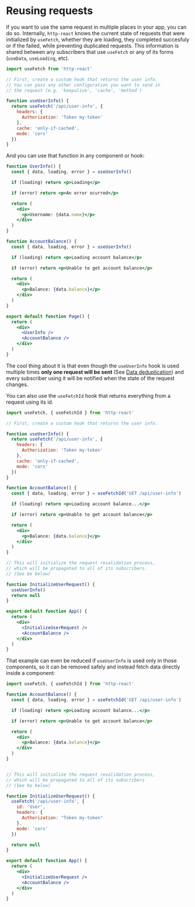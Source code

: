 
# Reusing requests

If you want to use the same request in multiple places in your app, you can do so. Internally, `http-react` knows the current state of requests that were initialized by `useFetch`, whether they are loading, they completed succesfuly or if the failed, while preventing duplicated requests. This information is shared between any subscribers that use `useFetch` or any of its forms (`useData`, `useLoading`, etc).


```jsx
import useFetch from 'http-react'

// First, create a custom hook that returns the user info.
// You can pass any other configuration you want to send in
// the request (e.g. 'keepalive', 'cache', 'method')

function useUserInfo() {
  return useFetch('/api/user-info', {
    headers: {
      Authorization: 'Token my-token'
    },
    cache: 'only-if-cached',
    mode: 'cors'
  })
}
```


And you can use that function in any component or hook:

```jsx {2,16}
function UserInfo() {
  const { data, loading, error } = useUserInfo()

  if (loading) return <p>Loading</p>

  if (error) return <p>An error ocurred</p>

  return (
    <div>
      <p>Username: {data.name}</p>
    </div>
  )
}

function AccountBalance() {
  const { data, loading, error } = useUserInfo()

  if (loading) return <p>Loading account balance</p>

  if (error) return <p>Unable to get account balance</p>

  return (
    <div>
      <p>Balance: {data.balance}</p>
    </div>
  )
}

export default function Page() {
  return (
    <div>
      <UserInfo />
      <AccountBalance />
    </div>
  )
}

```

The cool thing about it is that even though the `useUserInfo` hook is used multiple times **only one request will be sent** (See [Data deduplication](https://en.wikipedia.org/wiki/Data_deduplication)) and every subscriber using it will be notified when the state of the request changes.

You can also use the `useFetchId` hook that returns everything from a request using its id.

```jsx {16,34}
import useFetch, { useFetchId } from 'http-react'

// First, create a custom hook that returns the user info.

function useUserInfo() {
  return useFetch('/api/user-info', {
    headers: {
      Authorization: 'Token my-token'
    },
    cache: 'only-if-cached',
    mode: 'cors'
  })
}

function AccountBalance() {
  const { data, loading, error } = useFetchId('GET /api/user-info')

  if (loading) return <p>Loading account balance...</p>

  if (error) return <p>Unable to get account balance</p>

  return (
    <div>
      <p>Balance: {data.balance}</p>
    </div>
  )
}

// This will initialize the request revalidation process,
// which will be propagated to all of its subscribers.
// (See be below)

function InitializeUserRequest() {
  useUserInfo()
  return null
}

export default function App() {
  return (
    <div>
      <InitializeUserRequest />
      <AccountBalance />
    </div>
  )
}
```

That example can even be reduced if `useUserInfo` is used only in those components, so it can be removed safely and instead fetch data directly inside a component:

```jsx {23-29}
import useFetch, { useFetchId } from 'http-react'

function AccountBalance() {
  const { data, loading, error } = useFetchId('GET /api/user-info')

  if (loading) return <p>Loading account balance...</p>

  if (error) return <p>Unable to get account balance</p>

  return (
    <div>
      <p>Balance: {data.balance}</p>
    </div>
  )
}


// This will initialize the request revalidation process,
// which will be propagated to all of its subscribers
// (See be below)

function InitializeUserRequest() {
  useFetch('/api/user-info', {
    id: 'User',
    headers: {
      Authorization: "Token my-token"
    },
    mode: 'cors'
  })

  return null
}

export default function App() {
  return (
    <div>
      <InitializeUserRequest />
      <AccountBalance />
    </div>
  )
}
```